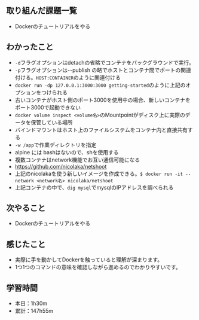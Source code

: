 ## 取り組んだ課題一覧
- Dockerのチュートリアルをやる
## わかったこと
- `-d`フラグオプションはdetachの省略でコンテナをバックグラウンドで実行。
- `-p`フラグオプションは--publish の略でホストとコンテナ間でポートの関連付ける。`HOST:CONTAINER`のように関連付ける
- `docker run -dp 127.0.0.1:3000:3000 getting-started`のように上記のオプションをつけられる
- 古いコンテナがホスト側のポート3000を使用中の場合、新しいコンテナをポート3000で起動できない
- `docker volume inspect <volume名>`のMountpointがディスク上に実際のデータを保管している場所
- バインドマウントはホスト上のファイルシステムをコンテナ内と直接共有する
- `-w /app`で作業ディレクトリを指定
- alpine には bashはないので、shを使用する
- 複数コンテナはnetwork機能でお互い通信可能になる
- https://github.com/nicolaka/netshoot
- 上記のnicolakaを使う新しいイメージを作成できる。`$ docker run -it --network <network名> nicolaka/netshoot`
- 上記コンテナの中で、`dig mysql`でmysqlのIPアドレスを調べられる
## 次やること
- Dockerのチュートリアルをやる
## 感じたこと
- 実際に手を動かしてDockerを触っていると理解が深まります。
- 1つ1つのコマンドの意味を確認しながら進めるのでわかりやすいです。
## 学習時間
- 本日：1h30m
- 累計：147h55m
